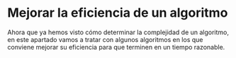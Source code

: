 # Mejorar la eficiencia de un algoritmo

Ahora que ya hemos visto cómo determinar la complejidad de un algoritmo, en este apartado vamos a tratar con algunos algoritmos en los que conviene mejorar su eficiencia para que terminen en un tiempo razonable.

